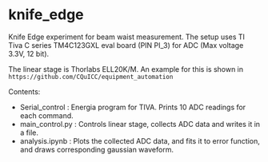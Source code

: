 # knife_edge
Knife Edge experiment for beam waist measurement. The setup uses TI Tiva C series TM4C123GXL eval board (PIN PI_3) for ADC (Max voltage 3.3V, 12 bit). 

The linear stage is Thorlabs ELL20K/M. An example for this is shown in ``` https://github.com/CQuICC/equipment_automation ```



Contents: 

* Serial_control : Energia program for TIVA. Prints 10 ADC readings for each command. 
* main_control.py : Controls linear stage, collects ADC data and writes it in a file. 
* analysis.ipynb : Plots the collected ADC data, and fits it to error function, and draws corresponding gaussian waveform. 